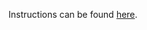 Instructions can be found [here](https://devops-lecture.as-code.link/tutorials/manage-kubernetes-objects-with-helm#solution-edu-cluster).
